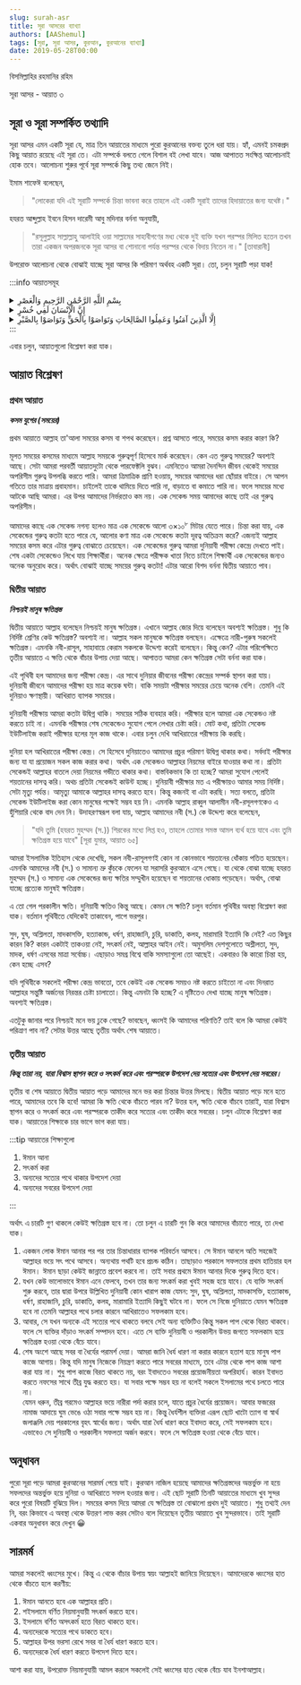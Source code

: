 ```yaml
---
slug: surah-asr
title: সূরা আসরের ব্যাখ্যা
authors: [AAShemul]
tags: [সূরা, সূরা আসর, কুরআন, কুরআনের ব্যাখ্যা]
date: 2019-05-28T00:00
---
```


<head>
    <link rel="apple-touch-icon" sizes="57x57" href="/icon/apple-icon-57x57.png" />
    <link rel="apple-touch-icon" sizes="60x60" href="/icon/apple-icon-60x60.png" />
    <link rel="apple-touch-icon" sizes="72x72" href="/icon/apple-icon-72x72.png" />
    <link rel="apple-touch-icon" sizes="76x76" href="/icon/apple-icon-76x76.png" />
    <link rel="apple-touch-icon" sizes="114x114" href="/icon/apple-icon-114x114.png" />
    <link rel="apple-touch-icon" sizes="120x120" href="/icon/apple-icon-120x120.png" />
    <link rel="apple-touch-icon" sizes="144x144" href="/icon/apple-icon-144x144.png" />
    <link rel="apple-touch-icon" sizes="152x152" href="/icon/apple-icon-152x152.png" />
    <link rel="apple-touch-icon" sizes="180x180" href="/icon/apple-icon-180x180.png" />
    <link rel="icon" type="image/png" sizes="192x192"  href="/icon/android-icon-192x192.png" />
    <link rel="icon" type="image/png" sizes="32x32" href="/icon/favicon-32x32.png" />
    <link rel="icon" type="image/png" sizes="96x96" href="/icon/favicon-96x96.png" />
    <link rel="icon" type="image/png" sizes="16x16" href="/icon/favicon-16x16.png" />
    <link rel="manifest" href="/manifest.json" />
    <meta name="msapplication-TileColor" content="#ffffff" />
    <meta name="msapplication-TileImage" content="/icon/ms-icon-144x144.png" />
</head>

বিসমিল্লাহির রহমানির রহিম

সূরা আসর - আয়াত ৩

## সূরা ও সূরা সম্পর্কিত তথ্যাদি

সূরা আসর এমন একটি সূরা যে, মাত্র তিন আয়াতের মাধ্যমে পুরো কুরআনের বক্তব্য তুলে ধরা যায়। হ্যাঁ, এমনই চমকপ্রদ কিছু আয়াত
রয়েছে এই সূরা তে। এটা সম্পর্কে বলতে গেলে বিশাল বই লেখা যাবে। আজ আপাতত সংক্ষিপ্ত আলোচনাই হোক তবে। আলোচনা শুরুর পূর্বে
সূরা সম্পর্কে কিছু তথ্য জেনে নিই।
<!--truncate-->

ইমাম শাফেঈ বলেছেন,

> "লোকেরা যদি এই সূরাটি সম্পর্কে চিন্তা ভাবনা করে তাহলে এই একটি সূরাই তাদের হিদায়াতের জন্য যথেষ্ট।"

হযরত আব্দুল্লাহ ইবনে হিসন দারেমী আবু মদিনার বর্ননা অনুযায়ী,

> "রসূলুল্লাহ সাল্লাল্লাহু আলাইহি ওয়া সাল্লামের সাহাবীগণের মধ্য থেকে দুই ব্যক্তি যখন পরস্পর মিলিত হতেন তখন তারা একজন
> অপরজনকে সূরা আসর বা শোনানো পর্যন্ত পরস্পর থেকে বিদায় নিতেন না।" [তাবারানী]

উপরোক্ত আলোচনা থেকে বোঝাই যাচ্ছে সূরা আসর কি পরিমাণ অর্থবহ একটি সূরা। তো, চলুন সূরাটি পড়া যাক!

:::info আয়াতসমূহ

<details>
	<summary>ﺑِﺴْﻢِ ﺍﻟﻠَّﻪِ ﺍﻟﺮَّﺣْﻤَٰﻦِ ﺍﻟﺮَّﺣِﻴﻢِ ﻭَﺍﻟْﻌَﺼْﺮِ</summary>

	কসম যুগের (সময়ের),

	By (the Token of) Time (through the ages),

</details>
<details>
	<summary>ﺇِﻥَّ ﺍﻟْﺈِﻧْﺴَﺎﻥَ ﻟَﻔِﻲ ﺧُﺴْﺮٍ</summary>

	নিশ্চয়ই মানুষ ক্ষতিগ্রস্ত;

	Verily Man is in loss;

</details>
<details>
	<summary>ﺇِﻟَّﺎ ﺍﻟَّﺬِﻳﻦَ ﺁﻣَﻨُﻮﺍ ﻭَﻋَﻤِﻠُﻮﺍ ﺍﻟﺼَّﺎﻟِﺤَﺎﺕِ ﻭَﺗَﻮَﺍﺻَﻮْﺍ ﺑِﺎﻟْﺤَﻖِّ ﻭَﺗَﻮَﺍﺻَﻮْﺍ ﺑِﺎﻟﺼَّﺒْﺮِ</summary>

	কিন্তু তারা নয়, যারা বিশ্বাস স্থাপন করে ও সৎকর্ম করে এবং পরস্পরকে উপদেশ দেয় সত্যের এবং উপদেশ দেয় সবরের।

	Except such as have Faith, and do righteous deeds, and (join together) in the mutual teaching of Truth, and of Patience and Constancy.

</details>
:::

এবার চলুন, আয়াতগুলো বিশ্লেষণ করা যাক।

## আয়াত বিশ্লেষণ

### প্রথম আয়াত

**_কসম যুগের (সময়ের)_**

প্রথম আয়াতে আল্লাহ তা'আলা সময়ের কসম বা শপথ করেছেন। প্রশ্ন আসতে পারে, সময়ের কসম করার কারণ কি?

মূলত সময়ের কসমের মাধ্যমে আল্লাহ সময়কে গুরুত্বপূর্ণ হিসেবে মার্ক করেছেন। কেন এত গুরুত্ব সময়ের? অবশ্যই আছে। সেটা আমরা
পরবর্তী আয়াতদুটো থেকে পারফেক্টলি বুঝব। এমনিতেও আমরা দৈনন্দিন জীবন থেকেই সময়ের অপরিসীম গুরুত্ব উপলব্ধি করতে পারি। আমরা
ত্রিমাত্রিক প্রাণি হওয়ায়, সময়ের আমাদের ধরা ছোঁয়ার বাইরে। সে আপন গতিতে তার মাত্রায় প্রবাহমান। চাইলেই তাকে থামিয়ে দিতে
পারি না, বাড়াতে বা কমাতে পারি না। ফলে সময়ের মধ্যে আটকে আছি আমরা। এর উপর আমাদের নির্ভরতাও কম নয়। এক সেকেন্ড সময় আমাদের
কাছে তাই এর গুরুত্ব অপরিসীম।

আমাদের কাছে এক সেকেন্ড নগন্য হলেও মাত্র এক সেকেন্ডে আলো ৩×১০<sup>৮</sup> মিটার যেতে পারে। চিন্তা করা যায়, এক সেকেন্ডের
গুরুত্ব কতটা হতে পারে যে, আলোর কণা মাত্র এক সেকেন্ডে কতটা দূরত্ব অতিক্রম করে? এজন্যই আল্লাহ সময়ের কসম করে এটার গুরুত্ব
বোঝাতে চেয়েছেন। এক সেকেন্ডের গুরুত্ব আমরা দুনিয়াবী পরীক্ষা কেন্দ্রে দেখতে পাই। শেষ একটা সেকেন্ডেও লিখে যায় শিক্ষার্থীরা।
অনেক ক্ষেত্রে পরীক্ষক খাতা নিতে চাইলে শিক্ষার্থী এক সেকেন্ডের জন্যও অনেক অনুরোধ করে। অর্থাৎ বোঝাই যাচ্ছে সময়ের গুরুত্ব
কতটা! এটার আরো বিশদ বর্ননা দ্বিতীয় আয়াতে পাব।

### দ্বিতীয় আয়াত

**_নিশ্চয়ই মানুষ ক্ষতিগ্রস্ত_**

দ্বিতীয় আয়াতে আল্লাহ বলেছেন নিশ্চয়ই মানুষ ক্ষতিগ্রস্ত। এখানে আল্লাহ জোর দিয়ে বলেছেন অবশ্যই ক্ষতিগ্রস্ত। শুধু কি
নির্দিষ্ট শ্রেণির কেউ ক্ষতিগ্রস্ত? অবশ্যই না। আল্লাহ সকল মানুষকে ক্ষতিগ্রস্ত বলছেন। এক্ষেত্রে নারী-পুরুষ সকলেই
ক্ষতিগ্রস্ত। এমনকি নবী-রাসূল, সাহাবায়ে কেরাম সকলকে উদ্দেশ্য করেই বলেছেন। কিন্তু কেন? এটার পরিপেক্ষিতে তৃতীয় আয়াতে এ
ক্ষতি থেকে বাঁচার উপায় দেয়া আছে। আপাতত আমরা কেন ক্ষতিগ্রস্ত সেটা বর্ননা করা যাক।

এই পৃথিবী হল আমাদের জন্য পরীক্ষা কেন্দ্র। এর সাথে দুনিয়ার জীবনের পরীক্ষা কেন্দ্রের সম্পর্ক স্থাপন করা যায়। দুনিয়াবী
জীবনে আমাদের পরীক্ষা হয় মাত্র কয়েক ঘন্টা। বাকি সময়টা পরীক্ষার সময়ের চেয়ে অনেক বেশি। তেমনি এই দুনিয়াও ক্ষণস্থায়ী। আখিরাত
ব্যাপক সময়ের।

দুনিয়াবী পরীক্ষায় আমরা কতটা উদ্বিগ্ন থাকি। সময়ের সঠিক ব্যবহার করি। পরীক্ষার হলে আমরা এক সেকেন্ডও নষ্ট করতে চাই না। এমনকি
পরীক্ষার শেষ সেকেন্ডেও সুযোগ পেলে লেখার চেষ্টা করি। মোট কথা, প্রতিটা সেকেন্ড ইউটিলাইজ করাই পরীক্ষার হলের মূল কাজ থাকে।
এবার চলুন দেখি আখিরাতের পরীক্ষায় কি করছি।

দুনিয়া হল আখিরাতের পরীক্ষা কেন্দ্র। সে হিসেবে দুনিয়াতেও আমাদের প্রচুর পরিমাণ উদ্বিগ্ন থাকার কথা। সর্বদাই পরীক্ষার জন্য
যা যা প্রয়োজন সকল কাজ করার কথা। অর্থাৎ এক সেকেন্ডও আল্লাহর নিয়মের বাইরে যাওয়ার কথা না। প্রতিটা সেকেন্ডই আল্লাহর বাতলে
দেয়া নিয়মের গন্ডীতে থাকার কথা। বাস্তবিকভাব কি তা হচ্ছে? আমরা সুযোগ পেলেই শয়তানের দাসত্ব করি। অথচ প্রতিটা সেকেন্ডই কাউন্ট
হচ্ছে। দুনিয়াবী পরীক্ষার মত এ পরীক্ষায়ও আমার সময় নির্দিষ্ট। সেটা মৃত্যু পর্যন্ত। আমৃত্যু আমাকে আল্লাহর দাসত্ব করতে হবে।
কিন্তু কজনই বা এটা করছি। সত্য বলতে, প্রতিটা সেকেন্ড ইউটিলাইজ করা কোন মানুষের পক্ষেই সম্ভব হয় নি। এমনকি আল্লাহ রাব্বুল
আলামীন নবী-রসূলগণকেও এ হুঁশিয়ারি থেকে বাদ দেন নি। উদাহরণস্বরূপ বলা যায়, আল্লাহ আমাদের নবী (স.) কে উদ্দেশ্য করে বলেছেন,

> "যদি তুমি (হযরত মুহম্মদ (স.)) শিরকের মধ্যে লিপ্ত হও, তাহলে তোমার সমস্ত আমল ব্যর্থ হয়ে যাবে এবং তুমি ক্ষতিগ্রস্ত হয়ে
> যাবে" [সূরা যুমার, আয়াত ৬৫]


আমরা ইসলামিক ইতিহাস থেকে দেখেছি, সকল নবী-রাসূলগণই কোন না কোনভাবে শয়তানের ধোঁকায় পতিত হয়েছেন। এমনকি আমাদের নবী (স.) ও
সামান্য ভ্রু কুঁচকে ফেলেন যা সরাসরি কুরআনে এসে গেছে। যা থেকে বোঝা যাচ্ছে হযরত মুহম্মদ (স.) ও সামান্য এক সেকেন্ডের জন্য
ক্ষতির সম্মুখীন হয়েছেন বা শয়তানের ধোকায় পড়েছেন। অর্থাৎ, বোঝা যাচ্ছে প্রত্যেক মানুষই ক্ষতিগ্রস্ত।

এ তো গেল পরকালীন ক্ষতি। দুনিয়াবী ক্ষতিও কিন্তু আছে। কেমন সে ক্ষতি? চলুন বর্তমান পৃথিবীর অবস্থা বিশ্লেষণ করা যাক। বর্তমান
পৃথিবীতে যেদিকেই তাকাবেন, পাপে ভরপুর।

সুদ, ঘুষ, অশ্লিলতা, মাদকাসক্তি, হত্যাকান্ড, ধর্ষণ, রাহাজানি, চুরি, ডাকাতি, কলহ, মারামারি ইত্যাদি কি নেই? এত কিছুর কারন
কি? কারন একটাই তাকওয়া নেই, সৎকর্ম নেই, আল্লাহর আইন নেই। অমুসলিম দেশগুলোতে অশ্লীলতা, সুদ, মাদক, ধর্ষণ এসবের মাত্রা
সর্বোচ্চ। এছাড়াও সমগ্র বিশ্বে বাকি সমস্যাগুলো তো আছেই। একবারও কি কারো চিন্তা হয়, কেন হচ্ছে এসব?

যদি পৃথিবীকে সকলেই পরীক্ষা কেন্দ্র ভাবতো, তবে কেউই এক সেকেন্ড সময়ও নষ্ট করতে চাইতো না এবং দিনরাত আল্লাহর সন্তুষ্টি
অর্জনের নিরন্তর চেষ্টা চালাতো। কিন্তু এমনটা কি হচ্ছে? এ দৃষ্টিতেও দেখা যাচ্ছে মানুষ ক্ষতিগ্রস্ত। অবশ্যই ক্ষতিগ্রস্ত।

এতটুকু জানার পরে নিশ্চয়ই মনে ভয় ঢুকে গেছে? ভাবছেন, ধ্বংসই কি আমাদের পরিণতি? তাই বলে কি আমরা কেউই পরিত্রাণ পাব না? সেটার
উত্তর আছে তৃতীয় অর্থাৎ শেষ আয়াতে।

### তৃতীয় আয়াত

**_কিন্তু তারা নয়, যারা বিশ্বাস স্থাপন করে ও সৎকর্ম করে এবং পরস্পরকে উপদেশ দেয় সত্যের এবং উপদেশ দেয় সবরের।_**

তৃতীয় বা শেষ আয়াতে দ্বিতীয় আয়াত পড়ে আমাদের মনে ভর করা চিন্তার উত্তর মিলছে। দ্বিতীয় আয়াত পড়ে মনে হতে পারে, আমাদের তবে কি
হবে! আমরা কি ক্ষতি থেকে বাঁচতে পারব না? উত্তর হল, ক্ষতি থেকে বাঁচবে তারাই, যারা বিশ্বাস স্থাপন করে ও সৎকর্ম করে এবং
পরস্পরকে তাকীদ করে সত্যের এবং তাকীদ করে সবরের। চলুন এটাকে বিশ্লেষণ করা যাক। আয়াতের শিক্ষাকে চার ভাগে ভাগ করা যায়।

:::tip আয়াতের শিক্ষাগুলো
<ol class="bengali">
	<li>ঈমান আনা</li>
	<li>সৎকর্ম করা</li>
	<li>অন্যদের সত্যের পথে থাকার উপদেশ দেয়া</li>
	<li>অন্যদের সবরের উপদেশ দেয়া</li>
</ol>
:::

অর্থাৎ এ চারটি গুণ থাকলে কেউই ক্ষতিগ্রস্ত হবে না। তো চলুন এ চারটি গুন কি করে আমাদের বাঁচাতে পারে, তা দেখা যাক।

<ol class="bengali">
	<li>একজন লোক ঈমান আনার পর পর তার চিন্তাধারার ব্যাপক পরিবর্তন আসবে। সে ঈমান আনলে অতি সহজেই আল্লাহর ভয়ে সৎ পথে আসবে। অন্যথায় পথটি হবে প্রচন্ড কঠিন। তাছাড়াও পরকালে সফলতার প্রথম হাতিয়ার হল ঈমান। ঈমান ছাড়া কেউই জান্নাতে প্রবেশ করবে না। তাই সবার প্রথমে ঈমান আনার দিকে গুরুত্ব দিতে হবে।</li>
	<li>যখন কেউ ভালোভাবে ঈমান এনে ফেলবে, তখন তার জন্য সৎকর্ম করা খুবই সহজ হয়ে যাবে। যে ব্যক্তি সৎকর্ম শুরু করবে, তার দ্বারা উপরে উল্লিখিত দুনিয়াবী কোন খারাপ কাজ যেমন: সুদ, ঘুষ, অশ্লিলতা, মাদকাসক্তি, হত্যাকান্ড, ধর্ষণ, রাহাজানি, চুরি, ডাকাতি, কলহ, মারামারি ইত্যাদি কিছুই ঘটবে না। ফলে সে নিজে দুনিয়াতে যেমন ক্ষতিগ্রস্ত হবে না তেমনি আল্লাহর পথে চলার কারনে আখিরাতেও সফলকাম হবে।</li>
	<li>আবার, সে যখন অন্যকে এই সত্যের পথে থাকতে বলবে সেই অন্য ব্যক্তিটিও কিন্তু সকল পাপ থেকে বিরত থাকবে। ফলে সে ব্যক্তির দাঁড়াও সৎকর্ম সম্পাদন হবে। এতে সে ব্যক্তি দুনিয়াবী ও পরকালীন উভয় জগতে সফলকাম হয়ে ক্ষতিগ্রস্ত হওয়া থেকে বেঁচে যাবে।</li>
	<li>শেষ অংশে আছে সবর বা ধৈর্যের পরামর্শ দেয়া। আমরা জানি ধৈর্য ধারণ না করার কারনে হতাশ হয়ে মানুষ পাপ কাজে আগায়। কিন্তু যদি মানুষ নিজেকে নিয়ন্ত্রণ করতে পারে সবরের মাধ্যমে, তবে এটার থেকে পাপ কাজ আশা করা যায় না। শুধু পাপ কাজে বিরত থাকতে নয়, বরং ইবাদতেও সবরের প্রয়োজনীয়তা অপরিহার্য। কারন ইবাদত করতে নফসের সাথে তীব্র যুদ্ধ করতে হয়। যা সবার পক্ষে সম্ভব হয় না বলেই সকলে ইসলামের পথে চলতে পারে না।<br/>যেমন ধরুন, তীব্র গরমেও আল্লাহর ভয়ে নারীরা পর্দা করার চলে, যাতে প্রচুর ধৈর্যের প্রয়োজন। আবার ফজরের নামাজ আদায়ে ঘুম ভেঙে ওঠা সবার পক্ষে সম্ভব হয় না। কিন্তু ধৈর্যশীল ব্যক্তিরা এরূপ ছোট খাটো ত্যাগ বা স্বার্থ জলাঞ্জলি দেয় পরকালের বৃহৎ স্বার্থের জন্য। অর্থাৎ যারা ধৈর্য ধারণ করে ইবাদত করে, সেই সফলকাম হবে। এভাবেও সে দুনিয়াবী ও পরকালীন সফলতা অর্জন করবে। ফলে সে ক্ষতিগ্রস্ত হওয়া থেকে বেঁচে যাবে।</li>
</ol>

## অনুধাবন

পুরো সূরা পড়ে আমরা কুরআনের সারমর্ম পেয়ে যাই। কুরআন নাজিল হয়েছে আমাদের ক্ষতিগ্রস্তদের অন্তর্ভুক্ত না হয়ে সফলদের
অন্তর্ভুক্ত হয়ে দুনিয়া ও আখিরাতে সফল হওয়ার জন্য। এই ছোট সূরাটি তিনটি আয়াতের মাধ্যমে খুব সুন্দর করে পুরো বিষয়টি বুঝিয়ে
দিল। সময়ের কসম দিয়ে আমরা যে ক্ষতিগ্রস্ত তা বোঝালো প্রথম দুই আয়াতে। শুধু তথ্যই দেন নি, বরং কিভাবে এ অবস্থা থেকে উত্তরণ
লাভ করব সেটাও বলে দিয়েছেন তৃতীয় আয়াতে খুব সুন্দরভাবে। তাই সূরাটি একবার অনুধাবন করে দেখুন 😀

## সারমর্ম

আমরা সকলেই ধ্বংসের মুখে। কিন্তু এ থেকে বাঁচার উপায় স্বয়ং আল্লাহই জানিয়ে দিয়েছেন।
আমাদেরকে ধ্বংসের হাত থেকে বাঁচতে হলে করণীয়:

<ol class="bengali">
	<li>ঈমান আনতে হবে এক আল্লাহর প্রতি।</li>
	<li>শইসলামে বর্ণিত নিয়মানুযায়ী সৎকর্ম করতে হবে।</li>
	<li>ইসলামে বর্ণিত অসৎকর্ম হতে বিরত থাকতে হবে।</li>
	<li>অন্যদেরকে সত্যের পথে ডাকতে হবে।</li>
	<li>আল্লাহর উপর ভরসা রেখে সবর বা ধৈর্য ধারণ করতে হবে।</li>
	<li>অন্যদেরকে ধৈর্য ধারণ করতে উপদেশ দিতে হবে।</li>
</ol>

আশা করা যায়, উপরোক্ত নিয়মানুযায়ী আমল করলে সকলেই সেই ধ্বংসের হাত থেকে বেঁচে যাব ইনশাআল্লাহ।